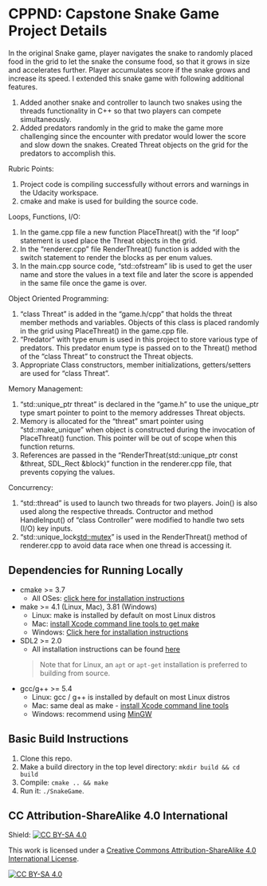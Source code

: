 # CPPND: Capstone Snake Game Project Details

In the original Snake game, player navigates the snake to randomly placed food in the grid to let the snake the consume food, so that it grows in size and accelerates further. Player accumulates score if the snake grows and increase its speed. I extended this snake game with following additional features. 
1.	Added another snake and controller to launch two snakes using the threads functionality in C++ so that two players can compete simultaneously.
2.	Added predators randomly in the grid to make the game more challenging since the encounter with predator would lower the score and slow down the snakes. Created Threat objects on the grid for the predators to accomplish this.

Rubric Points:

1.	Project code is compiling successfully without errors and warnings in the Udacity workspace. 
2.	cmake and make is used for building the source code.

Loops, Functions, I/O:

1.	In the game.cpp file a new function PlaceThreat() with the “if loop” statement is used place the Threat objects in the grid. 
2.	In the “renderer.cpp” file RenderThreat() function is added with the switch statement to render the blocks as per enum values. 
3.	In the main.cpp source code, “std::ofstream” lib is used to get the user name and store the values in a text file and later the  score is appended in the same file once the game is over.

Object Oriented Programming:

1.	“class Threat” is added in the “game.h/cpp” that holds the threat member methods and variables. Objects of this class is placed randomly in the grid using PlaceThreat() in the game.cpp file. 
2.	“Predator” with type enum is used in this project to store various type of predators. This predator enum type is passed on to the Threat() method of the “class Threat” to construct the Threat objects. 
3.	Appropriate Class constructors, member initializations, getters/setters are used for “class Threat”.

Memory Management:

1.	“std::unique_ptr<Threat> threat” is declared in the “game.h” to use the unique_ptr type smart pointer to point to the memory addresses Threat objects.
2.	Memory is allocated for the “threat” smart pointer using “std::make_unique<Threat>” when object is constructed during the invocation of  PlaceThreat() function. This pointer will be out of scope when this function returns.
2.	References are passed in the “RenderThreat(std::unique_ptr<Threat> const &threat, SDL_Rect &block)” function in the renderer.cpp file, that prevents copying the values.

Concurrency:

1.	“std::thread” is used to launch two threads for two players. Join() is also used along the respective threads. Contructor and method HandleInput() of “class Controller” were modified to handle two sets (I/O) key inputs.
2.	“std::unique_lock<std::mutex>” is used in the RenderThreat() method of renderer.cpp to avoid data race when one thread is accessing it. 

## Dependencies for Running Locally
* cmake >= 3.7
  * All OSes: [click here for installation instructions](https://cmake.org/install/)
* make >= 4.1 (Linux, Mac), 3.81 (Windows)
  * Linux: make is installed by default on most Linux distros
  * Mac: [install Xcode command line tools to get make](https://developer.apple.com/xcode/features/)
  * Windows: [Click here for installation instructions](http://gnuwin32.sourceforge.net/packages/make.htm)
* SDL2 >= 2.0
  * All installation instructions can be found [here](https://wiki.libsdl.org/Installation)
  >Note that for Linux, an `apt` or `apt-get` installation is preferred to building from source. 
* gcc/g++ >= 5.4
  * Linux: gcc / g++ is installed by default on most Linux distros
  * Mac: same deal as make - [install Xcode command line tools](https://developer.apple.com/xcode/features/)
  * Windows: recommend using [MinGW](http://www.mingw.org/)

## Basic Build Instructions

1. Clone this repo.
2. Make a build directory in the top level directory: `mkdir build && cd build`
3. Compile: `cmake .. && make`
4. Run it: `./SnakeGame`.


## CC Attribution-ShareAlike 4.0 International


Shield: [![CC BY-SA 4.0][cc-by-sa-shield]][cc-by-sa]

This work is licensed under a
[Creative Commons Attribution-ShareAlike 4.0 International License][cc-by-sa].

[![CC BY-SA 4.0][cc-by-sa-image]][cc-by-sa]

[cc-by-sa]: http://creativecommons.org/licenses/by-sa/4.0/
[cc-by-sa-image]: https://licensebuttons.net/l/by-sa/4.0/88x31.png
[cc-by-sa-shield]: https://img.shields.io/badge/License-CC%20BY--SA%204.0-lightgrey.svg
